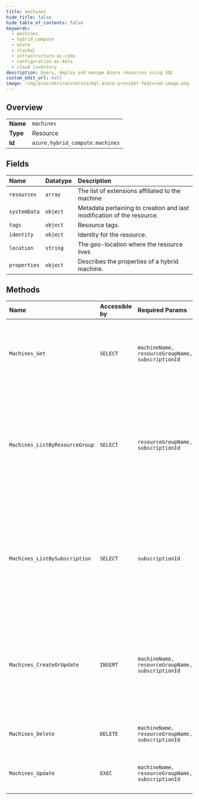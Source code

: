 ```yaml
---
title: machines
hide_title: false
hide_table_of_contents: false
keywords:
  - machines
  - hybrid_compute
  - azure    
  - stackql
  - infrastructure-as-code
  - configuration-as-data
  - cloud inventory
description: Query, deploy and manage Azure resources using SQL
custom_edit_url: null
image: /img/providers/azure/stackql-azure-provider-featured-image.png
---
```

  
    

## Overview
<table><tbody>
<tr><td><b>Name</b></td><td><code>machines</code></td></tr>
<tr><td><b>Type</b></td><td>Resource</td></tr>
<tr><td><b>Id</b></td><td><code>azure.hybrid_compute.machines</code></td></tr>
</tbody></table>

## Fields
| Name | Datatype | Description |
|:-----|:---------|:------------|
| `resources` | `array` | The list of extensions affiliated to the machine |
| `systemData` | `object` | Metadata pertaining to creation and last modification of the resource. |
| `tags` | `object` | Resource tags. |
| `identity` | `object` | Identity for the resource. |
| `location` | `string` | The geo-location where the resource lives |
| `properties` | `object` | Describes the properties of a hybrid machine. |
## Methods
| Name | Accessible by | Required Params | Description |
|:-----|:--------------|:----------------|:------------|
| `Machines_Get` | `SELECT` | `machineName, resourceGroupName, subscriptionId` | Retrieves information about the model view or the instance view of a hybrid machine. |
| `Machines_ListByResourceGroup` | `SELECT` | `resourceGroupName, subscriptionId` | Lists all the hybrid machines in the specified resource group. Use the nextLink property in the response to get the next page of hybrid machines. |
| `Machines_ListBySubscription` | `SELECT` | `subscriptionId` | Lists all the hybrid machines in the specified subscription. Use the nextLink property in the response to get the next page of hybrid machines. |
| `Machines_CreateOrUpdate` | `INSERT` | `machineName, resourceGroupName, subscriptionId` | The operation to create or update a hybrid machine. Please note some properties can be set only during machine creation. |
| `Machines_Delete` | `DELETE` | `machineName, resourceGroupName, subscriptionId` | The operation to delete a hybrid machine. |
| `Machines_Update` | `EXEC` | `machineName, resourceGroupName, subscriptionId` | The operation to update a hybrid machine. |
